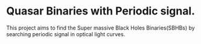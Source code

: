 # Quasar Binaries with Periodic signal.
This project aims to find the Super massive Black Holes Binaries(SBHBs) by searching periodic signal in optical light curves.
